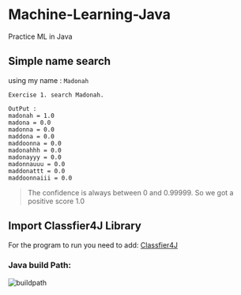 # Machine-Learning-Java
Practice ML in Java

## Simple name search 

using my name :  `Madonah`

```
Exercise 1. search Madonah.

OutPut : 
madonah = 1.0
madona = 0.0
madonna = 0.0
maddona = 0.0
maddoonna = 0.0
madonahhh = 0.0
madonayyy = 0.0
madonnauuu = 0.0
maddonattt = 0.0
maddoonnaiii = 0.0
```

> The confidence is always between 0 and 0.99999. So we got a positive score 1.0

## Import Classfier4J Library
For the program to run you need to add:
[Classfier4J](https://sourceforge.net/projects/classifier4j/?source=typ_redirect)

### Java build Path:
![buildpath](https://user-images.githubusercontent.com/11560987/37567138-79e3e0c2-2a90-11e8-9c8a-fd0b96d81b8f.PNG)
